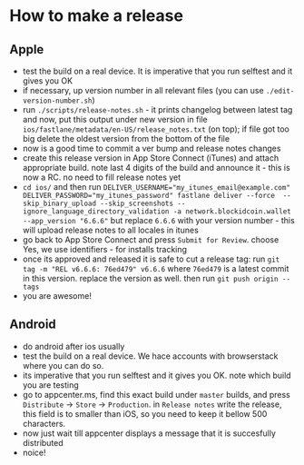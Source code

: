 # How to make a release

## Apple

* test the build on a real device. It is imperative that you run selftest and it gives you OK
* if necessary, up version number in all relevant files (you can use `./edit-version-number.sh`)
* run `./scripts/release-notes.sh` - it prints changelog between latest tag and now, put this output under
new version in file `ios/fastlane/metadata/en-US/release_notes.txt` (on top); if file got too big 
delete the oldest version from the bottom of the file
* now is a good time to commit a ver bump and release notes changes
* create this release version in App Store Connect (iTunes) and attach appropriate build. note 
last 4 digits of the build and announce it - this is now a RC. no need to fill release notes yet 
* `cd ios/` and then  run `DELIVER_USERNAME="my_itunes_email@example.com" DELIVER_PASSWORD="my_itunes_password" fastlane deliver --force  --skip_binary_upload --skip_screenshots --ignore_language_directory_validation -a network.blockidcoin.wallet --app_version "6.6.6"`
but replace `6.6.6` with your version number - this will upload release notes to all locales in itunes
* go back to App Store Connect and press `Submit for Review`. choose Yes, we use identifiers - for installs tracking 
* once its approved and released it is safe to cut a release tag: run `git tag -m "REL v6.6.6: 76ed479" v6.6.6` 
where `76ed479` is a latest commit in this version. replace the version as well. then run `git push origin --tags`
* you are awesome!

## Android

* do android after ios usually
* test the build on a real device. We hace accounts with browserstack where you can do so.
* its imperative that you run selftest and it gives you OK. note which build you are testing
* go to appcenter.ms, find this exact build under `master` builds, and press `Distribute` -> `Store` -> `Production`. 
in `Release notes` write the release, this field is to smaller than iOS, so you need to keep it bellow 500 characters.
* now just wait till appcenter displays a message that it is succesfully distributed
* noice!
